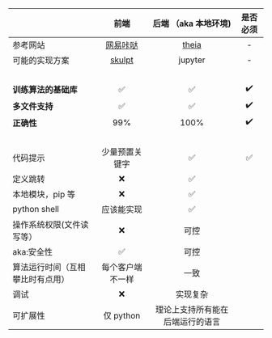 |                                  |                     前端                     |                  后端 （aka 本地环境)                  |      是否必须      |
| :------------------------------- | :------------------------------------------: | :----------------------------------------------------: | :----------------: |
| 参考网站                         | [网易咔哒](https://kada.163.com/ide/python/) | [theia](https://gitpod.io/#github.com/theia-ide/theia) |         -          |
| 可能的实现方案                   |         [skulpt](http://skulpt.org)          |                        jupyter                         |         -          |
| &#12288;                         |
| **训练算法的基础库**             |                   :white_check_mark:                   |                        :white_check_mark:                        | :heavy_check_mark: |
| **多文件支持**                   |                   :white_check_mark:                   |                        :white_check_mark:                        | :heavy_check_mark: |
| **正确性**                       |                     99%                      |                          100%                          | :heavy_check_mark: |
| &#12288;                         |
| 代码提示                         |                少量预置关键字                |                        :white_check_mark:                        |      :white_check_mark:      |
| 定义跳转                         |                    :x:                     |                        :white_check_mark:                        |
| 本地模块，pip 等                 |                    :x:                     |                        :white_check_mark:                        |
| python shell                     |                  应该能实现                  |                        :white_check_mark:                        |
| 操作系统权限(文件读写等）        |                     :x:                    |                          可控                          |
| aka:安全性                       |                   :white_check_mark:                   |                          可控                          |
| 算法运行时间（互相攀比时有点用） |               每个客户端不一样               |                          一致                          |                    |
| 调试                             |                    :x:                     |                        实现复杂                        |                    |
| 可扩展性                         |                  仅 python                   |            理论上支持所有能在后端运行的语言            |
